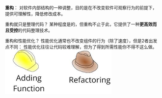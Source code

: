 <b>重构</b>： 对软件内部结构的一种调整，目的是在不改变软件可观察行为的前提下，
提供可理解性，降低修改成本。

重构就只是整理代码？
某种程度是的，但重构不止于此，它提供了一种<b>更高效而且受控</b>的代码整理技术。

重构和性能优化？
性能优化通常也不改变组件的行为（除了速度），但是2者出发点不同：
性能优化往往让代码较难理解，但为了得到所需性能你不得不这么做。
<br>
<img src="/ch2Principles/2hats.jpeg" alt="test" title="Title" />
